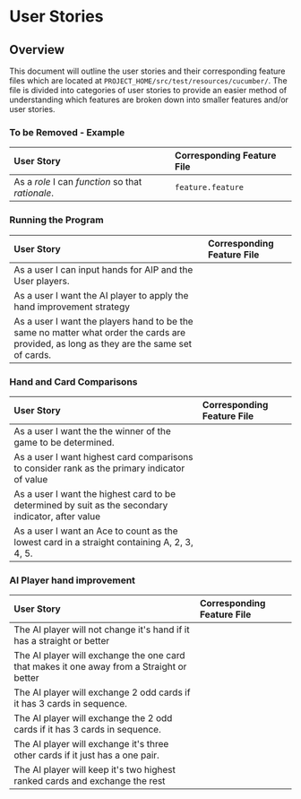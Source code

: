 # User Stories

## Overview

This document will outline the user stories and their corresponding feature files which are located at `PROJECT_HOME/src/test/resources/cucumber/`. The file is divided into categories of user stories to provide an easier method of understanding which features are broken down into smaller features and/or user stories.

### To be Removed - Example

|User Story|Corresponding Feature File|
|:---|:---|
|As a *role* I can *function* so that *rationale*.|`feature.feature`|

### Running the Program

|User Story|Corresponding Feature File|
|:---|:---|
|As a user I can input hands for AIP and the User players.||
|As a user I want the AI player to apply the hand improvement strategy||
|As a user I want the players hand to be the same no matter what order the cards are provided, as long as they are the same set of cards.|

### Hand and Card Comparisons

|User Story|Corresponding Feature File|
|:---|:---|
|As a user I want the the winner of the game to be determined.||
|As a user I want highest card comparisons to consider rank as the primary indicator of value||
|As a user I want the highest card to be determined by suit as the secondary indicator, after value||
|As a user I want an Ace to count as the lowest card in a straight containing A, 2, 3, 4, 5.||

### AI Player hand improvement

|User Story|Corresponding Feature File|
|:---|:---|
|The AI player will not change it's hand if it has a straight or better||
|The AI player will exchange the one card that makes it one away from a Straight or better||
|The AI player will exchange 2 odd cards if it has 3 cards in sequence.| |
|The AI player will exchange the 2 odd cards if it has 3 cards in sequence. ||
|The AI player will exchange it's three other cards if it just has a one pair. ||
|The AI player will keep it's two highest ranked cards and exchange the rest||
